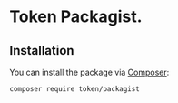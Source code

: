 # Token Packagist.

## Installation

You can install the package via [Composer](https://getcomposer.org/):

```bash
composer require token/packagist
```
